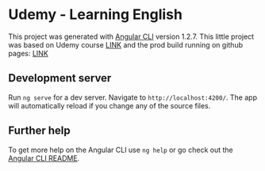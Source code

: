 # Udemy - Learning English

This project was generated with [Angular CLI](https://github.com/angular/angular-cli) version 1.2.7.  This little project was based on Udemy course [LINK](https://www.udemy.com/curso-de-desenvolvimento-web-com-es6-typescript-e-angular-4/learn/v4/overview) and the prod build running on github pages: [LINK](https://rdyego.github.io/udemy-learning-english/dist-prod/)

## Development server

Run `ng serve` for a dev server. Navigate to `http://localhost:4200/`. The app will automatically reload if you change any of the source files.

## Further help

To get more help on the Angular CLI use `ng help` or go check out the [Angular CLI README](https://github.com/angular/angular-cli/blob/master/README.md).
